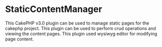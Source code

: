 # StaticContentManager
This  CakePHP v3.0 plugin can be used to manage static pages for the cakephp project. This plugin can be used to perform crud operations and viewing the content pages. This plugin used wysiwyg editor for modifying page content.
